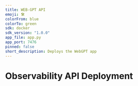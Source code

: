 ```yaml
---
title: WEB-GPT API
emoji: 🛠️
colorFrom: blue
colorTo: green
sdk: docker
sdk_version: "1.0.0"
app_file: app.py
app_port: 7476
pinned: false
short_description: Deploys the WebGPT app
---
```


# Observability API Deployment
